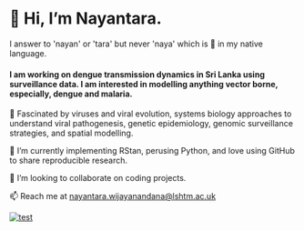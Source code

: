 # 👋 Hi, I’m Nayantara. 
I answer to 'nayan' or 'tara' but never 'naya' which is 🐍 in my native language. 

#### I am working on dengue transmission dynamics in Sri Lanka using surveillance data. I am interested in modelling anything vector borne, especially, dengue and malaria. 

🌱 Fascinated by viruses and viral evolution, systems biology approaches to understand viral pathogenesis, genetic epidemiology, genomic surveillance strategies, and spatial modelling.

🌱 I’m currently implementing RStan, perusing Python, and love using GitHub to share reproducible research.

🌱 I’m looking to collaborate on coding projects.

  📫 Reach me at nayantara.wijayanandana@lshtm.ac.uk
  
[![test](https://img.shields.io/badge/LinkedIn-0077B5?style=for-the-badge&logo=linkedin&logoColor=white)](https://www.linkedin.com/in/nayantara-w-6933492/)

#
###
